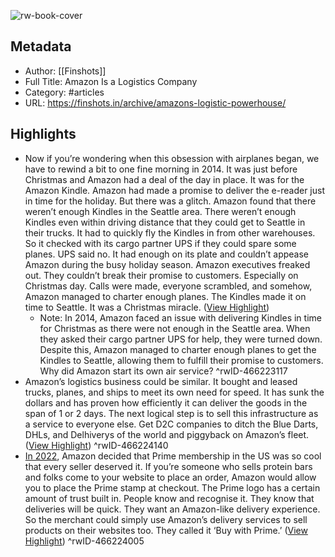 ![rw-book-cover](https://cdn.finshots.app/images/2023/01/Artboard-1h--2-.jpg)

## Metadata
- Author: [[Finshots]]
- Full Title: Amazon Is a Logistics Company
- Category: #articles
- URL: https://finshots.in/archive/amazons-logistic-powerhouse/

## Highlights
- Now if you’re wondering when this obsession with airplanes began, we have to rewind a bit to one fine morning in 2014. It was just before Christmas and Amazon had a deal of the day in place. It was for the Amazon Kindle. Amazon had made a promise to deliver the e-reader just in time for the holiday. But there was a glitch. Amazon found that there weren’t enough Kindles in the Seattle area. There weren’t enough Kindles even within driving distance that they could get to Seattle in their trucks. It had to quickly fly the Kindles in from other warehouses.
  So it checked with its cargo partner UPS if they could spare some planes. UPS said no. It had enough on its plate and couldn’t appease Amazon during the busy holiday season.
  Amazon executives freaked out. They couldn’t break their promise to customers. Especially on Christmas day. Calls were made, everyone scrambled, and somehow, Amazon managed to charter enough planes. The Kindles made it on time to Seattle. It was a Christmas miracle. ([View Highlight](https://read.readwise.io/read/01gr110e6p0nt9jwz4rdrvj1vj))
    - Note: In 2014, Amazon faced an issue with delivering Kindles in time for Christmas as there were not enough in the Seattle area. When they asked their cargo partner UPS for help, they were turned down. Despite this, Amazon managed to charter enough planes to get the Kindles to Seattle, allowing them to fulfill their promise to customers.
      Why did Amazon start its own air service?
^rwID-466223117
- Amazon’s logistics business could be similar. It bought and leased trucks, planes, and ships to meet its own need for speed. It has sunk the dollars and has proven how efficiently it can deliver the goods in the span of 1 or 2 days.
  The next logical step is to sell this infrastructure as a service to everyone else. Get D2C companies to ditch the Blue Darts, DHLs, and Delhiverys of the world and piggyback on Amazon’s fleet. ([View Highlight](https://read.readwise.io/read/01gr116mk5g2yrfqat2t4fkatx))
^rwID-466224140
- [In 2022](https://www.wsj.com/articles/amazon-prime-coming-to-other-online-sites-11650556838), Amazon decided that Prime membership in the US was so cool that every seller deserved it. If you’re someone who sells protein bars and folks come to your website to place an order, Amazon would allow you to place the Prime stamp at checkout. The Prime logo has a certain amount of trust built in. People know and recognise it. They know that deliveries will be quick. They want an Amazon-like delivery experience. So the merchant could simply use Amazon’s delivery services to sell products on their websites too. They called it ‘Buy with Prime.’ ([View Highlight](https://read.readwise.io/read/01gr116b6zy1hep1kg3j3v663y))
^rwID-466224005
